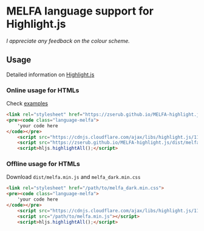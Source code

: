 # MELFA language support for Highlight.js

*I appreciate any feedback on the colour scheme.*

## Usage

Detailed information on [Highlight.js](https://highlightjs.org/)

### Online usage for HTMLs

Check [examples](https://github.com/zserub/MELFA-highlight.js/blob/main/examples/online_test.html)

```html
<link rel="stylesheet" href="https://zserub.github.io/MELFA-highlight.js/dist/melfa_dark.min.css">
<pre><code class="language-melfa">
    'your code here
</code></pre>
    <script src="https://cdnjs.cloudflare.com/ajax/libs/highlight.js/11.9.0/highlight.min.js"></script>
    <script src="https://zserub.github.io/MELFA-highlight.js/dist/melfa.min.js"></script>
    <script>hljs.highlightAll();</script>
```

### Offline usage for HTMLs

Download `dist/melfa.min.js` and `melfa_dark.min.css`

```html
<link rel="stylesheet" href="/path/to/melfa_dark.min.css">
<pre><code class="language-melfa">
    'your code here
</code></pre>
    <script src="https://cdnjs.cloudflare.com/ajax/libs/highlight.js/11.9.0/highlight.min.js"></script>
    <script src="/path/to/melfa.min.js"></script>
    <script>hljs.highlightAll();</script>
```